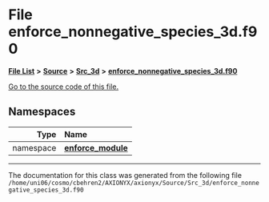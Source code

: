 
# File enforce\_nonnegative\_species\_3d.f90


[**File List**](files.md) **>** [**Source**](dir_74389ed8173ad57b461b9d623a1f3867.md) **>** [**Src\_3d**](dir_723248e6e98dc7cb10ec13b7569a328c.md) **>** [**enforce\_nonnegative\_species\_3d.f90**](enforce__nonnegative__species__3d_8f90.md)

[Go to the source code of this file.](enforce__nonnegative__species__3d_8f90_source.md)












## Namespaces

| Type | Name |
| ---: | :--- |
| namespace | [**enforce\_module**](namespaceenforce__module.md) <br> |















------------------------------
The documentation for this class was generated from the following file `/home/uni06/cosmo/cbehren2/AXIONYX/axionyx/Source/Src_3d/enforce_nonnegative_species_3d.f90`